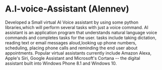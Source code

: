 # A.I-voice-Assistant (Alennev)
Developed a Small virtual AI Voice assistant by using some python libraries,which will perform several tasks with just a voice command.
 AI assistant is an application program that understands natural language voice commands and completes tasks for the user. tasks include taking dictation, reading text or email messages aloud,looking up phone numbers, scheduling, placing phone calls and reminding the end user about appointments. Popular virtual assistants currently include Amazon Alexa, Apple's Siri, Google Assistant and Microsoft's Cortana -- the digital assistant built into Windows Phone 8.1 and Windows 10.
